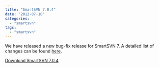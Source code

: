 ```yaml
---
title: "SmartSVN 7.0.4"
date: "2012-07-10"
categories: 
  - "smartsvn"
tags: 
  - "smartsvn"
---
```


We have released a new bug-fix release for SmartSVN 7. A detailed list of changes can be found [here](http://www.syntevo.com/smartsvn/changelog.txt).

[Download SmartSVN 7.0.4](http://www.syntevo.com/smartsvn/download.html)

